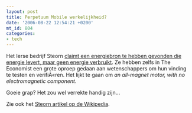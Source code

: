 ```yaml
---
layout: post
title: Perpetuum Mobile werkelijkheid?
date: '2006-08-22 12:54:21 +0200'
mt_id: 804
categories:
- tech
---
```

Het Ierse bedrijf Steorn <a href="http://www.steorn.net/en/technology.aspx?p=5">claimt een energiebron te hebben gevonden die energie levert, maar geen energie verbruikt</a>. Ze hebben zelfs in The Economist een grote oproep gedaan aan wetenschappers om hun vinding te testen en verifiÃ«ren. Het lijkt te gaan om <i>an all-magnet motor, with no electromagnetic component</i>.

Goeie grap? Het zou wel verrekte handig zijn...

Zie ook het <a href="https://en.wikipedia.org/wiki/Steorn">Steorn artikel op de Wikipedia</a>.
